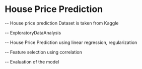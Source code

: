 # House Price Prediction

 -- House price prediction Dataset is taken from Kaggle

 -- ExploratoryDataAnalysis

 -- House Price Prediction using linear regression, regularization

 -- Feature selection using correlation

 -- Evaluation of the model

